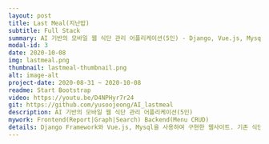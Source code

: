 ```yaml
---
layout: post
title: Last Meal(지난밥)
subtitle: Full Stack
summary: AI 기반의 모바일 웹 식단 관리 어플리케이션(5인) - Django, Vue.js, Mysql, Git, Jira, Jenkins, SonarQube
modal-id: 3
date: 2020-10-08
img: lastmeal.png
thumbnail: lastmeal-thumbnail.png
alt: image-alt
project-date: 2020-08-31 ~ 2020-10-08
readme: Start Bootstrap
video: https://youtu.be/D4NPHyr7r24
git: https://github.com/yusoojeong/AI_lastmeal
description: AI 기반의 모바일 웹 식단 관리 어플리케이션(5인)
mywork: Frontend(Report|Graph|Search) Backend(Menu CRUD)
details: Django Framework와 Vue.js, Mysql을 사용하여 구현한 웹사이트. 기존 식단 관리 어플들과 달리 AI를 사용하여 사진 한 장으로 식단 기록을 할 수 있는 어플리케이션을 목표.
---
```

